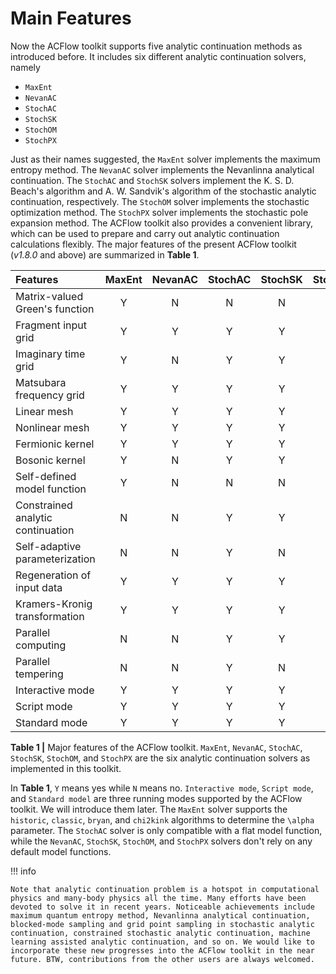 # Main Features

Now the ACFlow toolkit supports five analytic continuation methods as introduced before. It includes six different analytic continuation solvers, namely

* `MaxEnt`
* `NevanAC`
* `StochAC`
* `StochSK`
* `StochOM`
* `StochPX`

Just as their names suggested, the `MaxEnt` solver implements the maximum entropy method. The `NevanAC` solver implements the Nevanlinna analytical continuation. The `StochAC` and `StochSK` solvers implement the K. S. D. Beach's algorithm and A. W. Sandvik's algorithm of the stochastic analytic continuation, respectively. The `StochOM` solver implements the stochastic optimization method. The `StochPX` solver implements the stochastic pole expansion method. The ACFlow toolkit also provides a convenient library, which can be used to prepare and carry out analytic continuation calculations flexibly. The major features of the present ACFlow toolkit (*v1.8.0* and above) are summarized in **Table 1**.

| Features | MaxEnt | NevanAC | StochAC | StochSK | StochOM | StochPX |
| :------- | :----: | :-----: | :-----: | :-----: | :-----: | :-----: |
|Matrix-valued Green's function | Y | N | N | N | N | Y |
|Fragment input grid            | Y | Y | Y | Y | Y | Y |
|Imaginary time grid            | Y | N | Y | Y | Y | N |
|Matsubara frequency grid       | Y | Y | Y | Y | Y | Y |
|Linear mesh                    | Y | Y | Y | Y | Y | Y |
|Nonlinear mesh                 | Y | Y | Y | Y | Y | Y |
|Fermionic kernel               | Y | Y | Y | Y | Y | Y |
|Bosonic kernel                 | Y | N | Y | Y | Y | Y |
|Self-defined model function    | Y | N | N | N | N | N |
|Constrained analytic continuation | N | N | Y | Y | Y | Y |
|Self-adaptive parameterization | N | N | Y | N | N | Y |
|Regeneration of input data     | Y | Y | Y | Y | Y | Y |
|Kramers-Kronig transformation  | Y | Y | Y | Y | Y | Y |
|Parallel computing             | N | N | Y | Y | Y | Y |
|Parallel tempering             | N | N | Y | N | N | N |
|Interactive mode               | Y | Y | Y | Y | Y | Y |
|Script mode                    | Y | Y | Y | Y | Y | Y |
|Standard mode                  | Y | Y | Y | Y | Y | Y |

**Table 1 |** Major features of the ACFlow toolkit. `MaxEnt`, `NevanAC`, `StochAC`, `StochSK`, `StochOM`, and `StochPX` are the six analytic continuation solvers as implemented in this toolkit.

In **Table 1**, `Y` means yes while `N` means no. `Interactive mode`, `Script mode`, and `Standard model` are three running modes supported by the ACFlow toolkit. We will introduce them later. The `MaxEnt` solver supports the `historic`, `classic`, `bryan`, and `chi2kink` algorithms to determine the ``\alpha`` parameter. The `StochAC` solver is only compatible with a flat model function, while the `NevanAC`, `StochSK`, `StochOM`, and `StochPX` solvers don't rely on any default model functions.

!!! info

    Note that analytic continuation problem is a hotspot in computational physics and many-body physics all the time. Many efforts have been devoted to solve it in recent years. Noticeable achievements include maximum quantum entropy method, Nevanlinna analytical continuation, blocked-mode sampling and grid point sampling in stochastic analytic continuation, constrained stochastic analytic continuation, machine learning assisted analytic continuation, and so on. We would like to incorporate these new progresses into the ACFlow toolkit in the near future. BTW, contributions from the other users are always welcomed.

